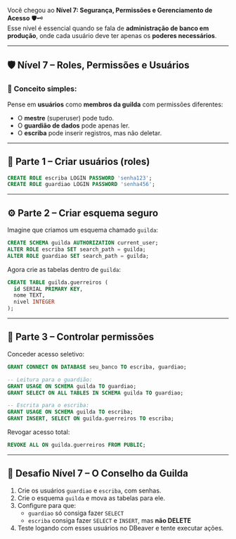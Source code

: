 Você chegou ao **Nível 7: Segurança, Permissões e Gerenciamento de Acesso** 🛡️🗝️  
Esse nível é essencial quando se fala de **administração de banco em produção**, onde cada usuário deve ter apenas os **poderes necessários**.

---

## 🛡️ **Nível 7 – Roles, Permissões e Usuários**

### 🧠 **Conceito simples:**
Pense em **usuários** como **membros da guilda** com permissões diferentes:
- O **mestre** (superuser) pode tudo.
- O **guardião de dados** pode apenas ler.
- O **escriba** pode inserir registros, mas não deletar.

---

## 🧩 **Parte 1 – Criar usuários (roles)**

```sql
CREATE ROLE escriba LOGIN PASSWORD 'senha123';
CREATE ROLE guardiao LOGIN PASSWORD 'senha456';
```

---

## ⚙️ **Parte 2 – Criar esquema seguro**

Imagine que criamos um esquema chamado `guilda`:

```sql
CREATE SCHEMA guilda AUTHORIZATION current_user;
ALTER ROLE escriba SET search_path = guilda;
ALTER ROLE guardiao SET search_path = guilda;
```

Agora crie as tabelas dentro de `guilda`:
```sql
CREATE TABLE guilda.guerreiros (
  id SERIAL PRIMARY KEY,
  nome TEXT,
  nivel INTEGER
);
```

---

## 🔐 **Parte 3 – Controlar permissões**

Conceder acesso seletivo:

```sql
GRANT CONNECT ON DATABASE seu_banco TO escriba, guardiao;

-- Leitura para o guardião:
GRANT USAGE ON SCHEMA guilda TO guardiao;
GRANT SELECT ON ALL TABLES IN SCHEMA guilda TO guardiao;

-- Escrita para o escriba:
GRANT USAGE ON SCHEMA guilda TO escriba;
GRANT INSERT, SELECT ON guilda.guerreiros TO escriba;
```

Revogar acesso total:
```sql
REVOKE ALL ON guilda.guerreiros FROM PUBLIC;
```

---

## 🧪 **Desafio Nível 7 – O Conselho da Guilda**

1. Crie os usuários `guardiao` e `escriba`, com senhas.
2. Crie o esquema `guilda` e mova as tabelas para ele.
3. Configure para que:
   - `guardiao` só consiga fazer `SELECT`
   - `escriba` consiga fazer `SELECT` e `INSERT`, mas **não DELETE**
4. Teste logando com esses usuários no DBeaver e tente executar ações.
